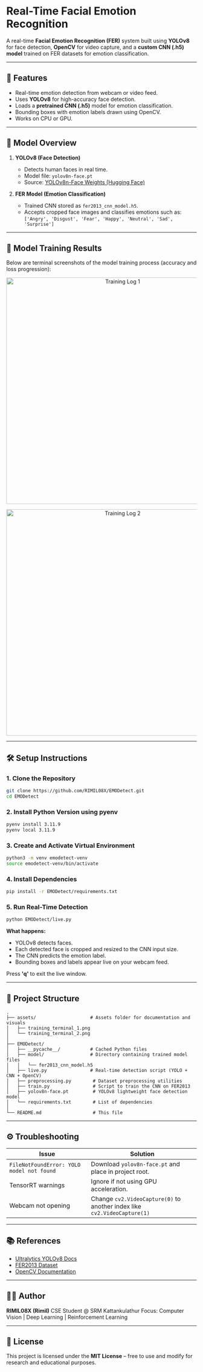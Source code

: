 # Real-Time Facial Emotion Recognition

A real-time **Facial Emotion Recognition (FER)** system built using **YOLOv8** for face detection, **OpenCV** for video capture, and a **custom CNN (.h5) model** trained on FER datasets for emotion classification.

---

## 🚀 Features

* Real-time emotion detection from webcam or video feed.
* Uses **YOLOv8** for high-accuracy face detection.
* Loads a **pretrained CNN (.h5)** model for emotion classification.
* Bounding boxes with emotion labels drawn using OpenCV.
* Works on CPU or GPU.

---

## 🧠 Model Overview

1. **YOLOv8 (Face Detection)**

   * Detects human faces in real time.
   * Model file: `yolov8n-face.pt`
   * Source: [YOLOv8n-Face Weights (Hugging Face)](https://huggingface.co/arnabdhar/YOLOv8n-face/resolve/main/yolov8n-face.pt)

2. **FER Model (Emotion Classification)**

   * Trained CNN stored as `fer2013_cnn_model.h5`.
   * Accepts cropped face images and classifies emotions such as:
     `['Angry', 'Disgust', 'Fear', 'Happy', 'Neutral', 'Sad', 'Surprise']`

---

## 🧩 Model Training Results

Below are terminal screenshots of the model training process (accuracy and loss progression):

<p align="center">
  <img src="https://raw.githubusercontent.com/RIMIL08X/Real-Time-Emotion-Detection-System/main/assets/training_terminal_1.png" alt="Training Log 1" width="600">
</p>

<p align="center">
  <img src="https://raw.githubusercontent.com/RIMIL08X/Real-Time-Emotion-Detection-System/main/assets/training_terminal_2.png" alt="Training Log 2" width="600">
</p>

---

## 🛠️ Setup Instructions

### 1. Clone the Repository

```bash
git clone https://github.com/RIMIL08X/EMODetect.git
cd EMODetect
```

### 2. Install Python Version using pyenv

```bash
pyenv install 3.11.9
pyenv local 3.11.9
```

### 3. Create and Activate Virtual Environment

```bash
python3 -m venv emodetect-venv
source emodetect-venv/bin/activate
```

### 4. Install Dependencies

```bash
pip install -r EMODetect/requirements.txt
```

### 5. Run Real-Time Detection

```bash
python EMODetect/live.py
```

**What happens:**

* YOLOv8 detects faces.
* Each detected face is cropped and resized to the CNN input size.
* The CNN predicts the emotion label.
* Bounding boxes and labels appear live on your webcam feed.

Press **'q'** to exit the live window.

---

## 📁 Project Structure

```
.
├── assets/                    # Assets folder for documentation and visuals
│   ├── training_terminal_1.png
│   └── training_terminal_2.png
│
├── EMODetect/
│   ├── __pycache__/           # Cached Python files
│   ├── model/                 # Directory containing trained model files
│   │   └── fer2013_cnn_model.h5
│   ├── live.py                # Real-time detection script (YOLO + CNN + OpenCV)
│   ├── preprocessing.py        # Dataset preprocessing utilities
│   ├── train.py                # Script to train the CNN on FER2013
│   ├── yolov8n-face.pt         # YOLOv8 lightweight face detection model
│   └── requirements.txt        # List of dependencies
│
└── README.md                   # This file
```

---

## ⚙️ Troubleshooting

| Issue                                     | Solution                                                                 |
| ----------------------------------------- | ------------------------------------------------------------------------ |
| `FileNotFoundError: YOLO model not found` | Download `yolov8n-face.pt` and place in project root.                    |
| TensorRT warnings                         | Ignore if not using GPU acceleration.                                    |
| Webcam not opening                        | Change `cv2.VideoCapture(0)` to another index like `cv2.VideoCapture(1)` |

---

## 📚 References

* [Ultralytics YOLOv8 Docs](https://docs.ultralytics.com)
* [FER2013 Dataset](https://www.kaggle.com/datasets/msambare/fer2013)
* [OpenCV Documentation](https://docs.opencv.org)

---

## 🧑‍💻 Author

**RIMIL08X (Rimil)**
CSE Student @ SRM Kattankulathur
Focus: Computer Vision | Deep Learning | Reinforcement Learning

---

## 🧾 License

This project is licensed under the **MIT License** – free to use and modify for research and educational purposes.
